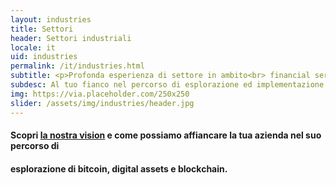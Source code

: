 ```yaml
---
layout: industries
title: Settori
header: Settori industriali
locale: it
uid: industries
permalink: /it/industries.html
subtitle: <p>Profonda esperienza di settore in ambito<br> financial services, consulting ed education</p>
subdesc: Al tuo fianco nel percorso di esplorazione ed implementazione 
img: https://via.placeholder.com/250x250
slider: /assets/img/industries/header.jpg
---
```


#### Scopri [la nostra vision](https://checksig-inside.github.io/dgi/it/about-dgi/vision/) e come possiamo affiancare la tua azienda nel suo percorso di
#### esplorazione di bitcoin, digital assets e blockchain.